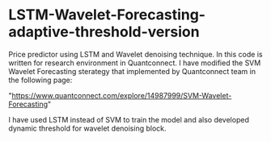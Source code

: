 # LSTM-Wavelet-Forecasting-adaptive-threshold-version
Price predictor using LSTM and Wavelet denoising technique.
In this code is written for research environment in Quantconnect. I have modified the SVM Wavelet Forecasting sterategy that implemented by Quantconnect team in the following page:

"https://www.quantconnect.com/explore/14987999/SVM-Wavelet-Forecasting" 

I have used LSTM instead of SVM to train the model and also developed dynamic threshold for wavelet denoising block. 
